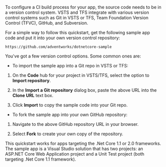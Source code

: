 To configure a CI build process for your app, the source code needs to be in a version control system. VSTS and TFS integrate with various version control systems such as Git in VSTS or TFS, Team Foundation Version Control (TFVC), GitHub, and Subversion.

For a simple way to follow this quickstart, get the following sample app code and put it into your own version control repository:

```
https://github.com/adventworks/dotnetcore-sample
```

You've got a few version control options. Some common ones are:

* To import the sample app into a Git repo in VSTS or TFS:

 1. On the **Code** hub for your project in VSTS/TFS, select the option to **Import repository**.

 1. In the **Import a Git repository** dialog box, paste the above URL into the **Clone URL** text box.

 1. Click **Import** to copy the sample code into your Git repo.

* To fork the sample app into your own GitHub repository:

 1. Navigate to the above GitHub repository URL in your browser.

 1. Select **Fork** to create your own copy of the repository.

This quickstart works for apps targeting the .Net Core 1.1 or 2.0 frameworks. The sample app is a Visual Studio solution that has two projects: an ASP.NET Core Web Application project and a Unit Test project (both targeting .Net Core 1.1 framework).
